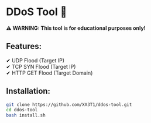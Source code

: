 # DDoS Tool 🚀

**⚠ WARNING: This tool is for educational purposes only!**

## Features:
✔ UDP Flood (Target IP)  
✔ TCP SYN Flood (Target IP)  
✔ HTTP GET Flood (Target Domain)  

## Installation:
```bash
git clone https://github.com/XX3T1/ddos-tool.git
cd ddos-tool
bash install.sh

